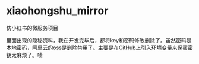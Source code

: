 # xiaohongshu_mirror

仿小红书的微服务项目


里面出现的隐秘资料，我在开发完毕后，都将key和密码修改删除了。虽然密码是本地密码，阿里云的oss是删除禁用了。主要是在GitHub上引入环境变量来保密密钥太麻烦了。啧

